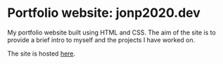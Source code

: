 # Portfolio website: jonp2020.dev

My portfolio website built using HTML and CSS. The aim of the site is to provide a brief intro to myself and the projects I have worked on. 

The site is hosted [here](https://jonp2020.dev/).
